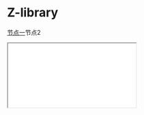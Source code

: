 #  Z-library
[节点一](/index.html)节点2
<iframe   src="[https://find.looks.wang/g.php](https://v3.zhelper.net/)" width="" height=""   frameborder="1/0"  name="iframe"     scrolling="yes/no/auto">   
</iframe>
